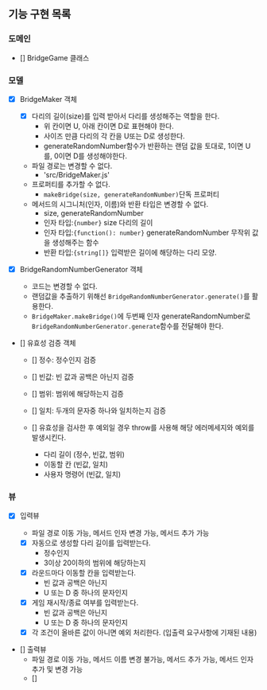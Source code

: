 ## 기능 구현 목록

### 도메인

- [] BridgeGame 클래스

### 모델

- [x] BridgeMaker 객체

  - [x] 다리의 길이(size)를 입력 받아서 다리를 생성해주는 역할을 한다.
    - 위 칸이면 U, 아래 칸이면 D로 표현해야 한다.
    - 사이즈 만큼 다리의 각 칸을 U또는 D로 생성한다.
    - generateRandomNumber함수가 반환하는 랜덤 값을 토대로, 1이면 U를, 0이면 D를 생성해야한다.
  - 파일 경로는 변경할 수 없다.
    - 'src/BridgeMaker.js'
  - 프로퍼티를 추가할 수 없다.
    - `makeBridge(size, generateRandomNumber)`단독 프로퍼티
  - 메서드의 시그니처(인자, 이름)와 반환 타입은 변경할 수 없다.
    - size, generateRandomNumber
    - 인자 타입:`{number}` size 다리의 길이
    - 인자 타입:`{function(): number}` generateRandomNumber 무작위 값을 생성해주는 함수
    - 반환 타입:`{string[]}` 입력받은 길이에 해당하는 다리 모양.

- [x] BridgeRandomNumberGenerator 객체

  - 코드는 변경할 수 없다.
  - 랜덤값을 추출하기 위해선 `BridgeRandomNumberGenerator.generate()`를 활용한다.
  - `BridgeMaker.makeBridge()`에 두번째 인자 generateRandomNumber로 `BridgeRandomNumberGenerator.generate`함수를 전달해야 한다.

- [] 유효성 검증 객체

  - [] 정수: 정수인지 검증
  - [] 빈값: 빈 값과 공백은 아닌지 검증
  - [] 범위: 범위에 해당하는지 검증
  - [] 일치: 두개의 문자중 하나와 일치하는지 검증

  - [] 유효성을 검사한 후 예외일 경우 throw를 사용해 해당 에러메세지와 예외를 발생시킨다.
    - 다리 길이 (정수, 빈값, 범위)
    - 이동할 칸 (빈값, 일치)
    - 사용자 명령어 (빈값, 일치)

### 뷰

- [x] 입력뷰

  - 파일 경로 이동 가능, 메서드 인자 변경 가능, 메서드 추가 가능
  - [x] 자동으로 생성할 다리 길이를 입력받는다.
    - 정수인지
    - 3이상 20이하의 범위에 해당하는지
  - [x] 라운드마다 이동할 칸을 입력받는다.
    - 빈 값과 공백은 아닌지
    - U 또는 D 중 하나의 문자인지
  - [x] 게임 재시작/종료 여부를 입력받는다.
    - 빈 값과 공백은 아닌지
    - U 또는 D 중 하나의 문자인지
  - [x] 각 조건이 올바른 값이 아니면 예외 처리한다. (입출력 요구사항에 기재된 내용)

- [] 출력뷰
  - 파일 경로 이동 가능, 메서드 이름 변경 불가능, 메서드 추가 가능, 메서드 인자 추가 및 변경 가능
  - []
